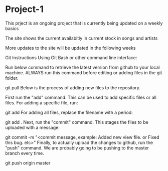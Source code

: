 # Project-1

This prject is an ongoing project that is currently being updated on a weekly basics

The site shows the current availabitly in current stock in songs and artists

More updates to the site will be updated in the following weeks

Git Instructions
Using Git Bash or other command line interface:

Run below command to retrieve the latest version from github to your local machine. ALWAYS run this command before editing or adding files in the git folder.

git pull
Below is the process of adding new files to the repository.

First run the "add" command. This can be used to add specific files or all files. For adding a specific file, run:

git add <filename>
For adding all files, replace the filename with a period:

git add .
Next, run the "commit" command. This stages the files to be uploaded with a message:

git commit -m "<commit message, example: Added new view file. or Fixed this bug. etc>"
Finally, to actually upload the changes to github, run the "push" command. We are probably going to be pushing to the master branch every time.

git push origin master
